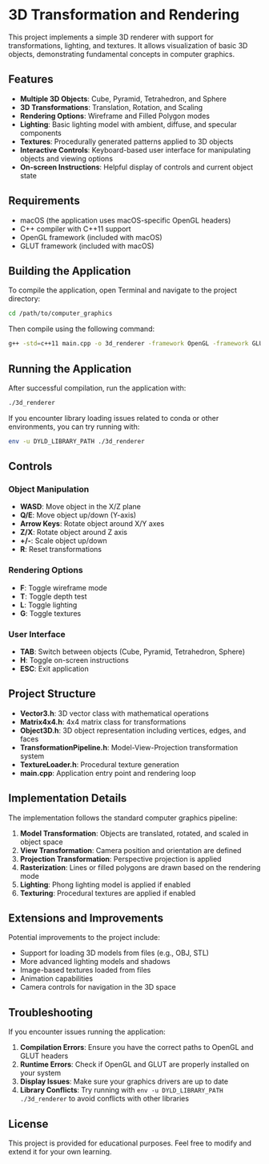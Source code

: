 # 3D Transformation and Rendering

This project implements a simple 3D renderer with support for transformations, lighting, and textures. It allows visualization of basic 3D objects, demonstrating fundamental concepts in computer graphics.

## Features

- **Multiple 3D Objects**: Cube, Pyramid, Tetrahedron, and Sphere
- **3D Transformations**: Translation, Rotation, and Scaling
- **Rendering Options**: Wireframe and Filled Polygon modes
- **Lighting**: Basic lighting model with ambient, diffuse, and specular components
- **Textures**: Procedurally generated patterns applied to 3D objects
- **Interactive Controls**: Keyboard-based user interface for manipulating objects and viewing options
- **On-screen Instructions**: Helpful display of controls and current object state

## Requirements

- macOS (the application uses macOS-specific OpenGL headers)
- C++ compiler with C++11 support
- OpenGL framework (included with macOS)
- GLUT framework (included with macOS)

## Building the Application

To compile the application, open Terminal and navigate to the project directory:

```bash
cd /path/to/computer_graphics
```

Then compile using the following command:

```bash
g++ -std=c++11 main.cpp -o 3d_renderer -framework OpenGL -framework GLUT
```

## Running the Application

After successful compilation, run the application with:

```bash
./3d_renderer
```

If you encounter library loading issues related to conda or other environments, you can try running with:

```bash
env -u DYLD_LIBRARY_PATH ./3d_renderer
```

## Controls

### Object Manipulation
- **WASD**: Move object in the X/Z plane
- **Q/E**: Move object up/down (Y-axis)
- **Arrow Keys**: Rotate object around X/Y axes
- **Z/X**: Rotate object around Z axis
- **+/-**: Scale object up/down
- **R**: Reset transformations

### Rendering Options
- **F**: Toggle wireframe mode
- **T**: Toggle depth test
- **L**: Toggle lighting
- **G**: Toggle textures

### User Interface
- **TAB**: Switch between objects (Cube, Pyramid, Tetrahedron, Sphere)
- **H**: Toggle on-screen instructions
- **ESC**: Exit application

## Project Structure

- **Vector3.h**: 3D vector class with mathematical operations
- **Matrix4x4.h**: 4x4 matrix class for transformations
- **Object3D.h**: 3D object representation including vertices, edges, and faces
- **TransformationPipeline.h**: Model-View-Projection transformation system
- **TextureLoader.h**: Procedural texture generation
- **main.cpp**: Application entry point and rendering loop

## Implementation Details

The implementation follows the standard computer graphics pipeline:

1. **Model Transformation**: Objects are translated, rotated, and scaled in object space
2. **View Transformation**: Camera position and orientation are defined
3. **Projection Transformation**: Perspective projection is applied
4. **Rasterization**: Lines or filled polygons are drawn based on the rendering mode
5. **Lighting**: Phong lighting model is applied if enabled
6. **Texturing**: Procedural textures are applied if enabled

## Extensions and Improvements

Potential improvements to the project include:

- Support for loading 3D models from files (e.g., OBJ, STL)
- More advanced lighting models and shadows
- Image-based textures loaded from files
- Animation capabilities
- Camera controls for navigation in the 3D space

## Troubleshooting

If you encounter issues running the application:

1. **Compilation Errors**: Ensure you have the correct paths to OpenGL and GLUT headers
2. **Runtime Errors**: Check if OpenGL and GLUT are properly installed on your system
3. **Display Issues**: Make sure your graphics drivers are up to date
4. **Library Conflicts**: Try running with `env -u DYLD_LIBRARY_PATH ./3d_renderer` to avoid conflicts with other libraries

## License

This project is provided for educational purposes. Feel free to modify and extend it for your own learning.